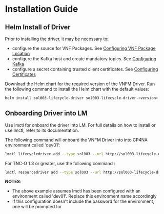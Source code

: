 # Installation Guide

## Helm Install of Driver

Prior to installing the driver, it may be necessary to:
 - configure the source for VNF Packages. See [Configuring VNF Package Location](ConfiguringVNFPackageLocation.md)
 - configure the Kafka host and create mandatory topics. See [Configuring Kafka](ConfiguringKafka.md)
 - configure a secret containing trusted client certificates. See [Configuring Certificates](ConfiguringCertificates.md)


Download the Helm chart for the required version of the VNFM Driver. Run the following command to install the Helm chart with the default values:

```bash
helm install sol003-lifecycle-driver sol003-lifecycle-driver-<version>.tgz
```

## Onboarding Driver into LM

Use lmctl for onboard the driver into LM. For full details on how to install or use lmctl, refer to its documentation.

The following command will onboard the VNFM Driver into into CP4NA environment called 'dev01':

```bash
lmctl lifecycledriver add --type sol003 --url http://sol003-lifecycle-driver:8296 dev01
```
For TNC-O 1.3 or greater, use the following command :

```bash
lmctl resourcedriver add --type sol003 --url http://sol003-lifecycle-driver:8296 dev01
```


**NOTES**:
- The above example assumes lmctl has been configured with an environment called 'dev01'. Replace this environment name accordingly
- If this configuration doesn't include the password for the environment, one will be prompted for
